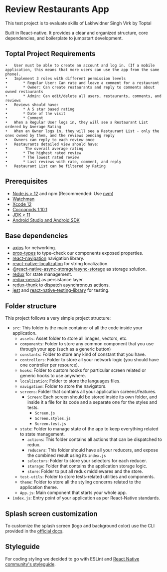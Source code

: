 # Review Restaurants App

This test project is to evaluate skills of Lakhwidner Singh Virk by Toptal

Built in React-native. It provides a clear and organized structure, core dependencies, and boilerplate to jumpstart development.

## Toptal Project Requirements
	•	User must be able to create an account and log in. (If a mobile application, this means that more users can use the app from the same phone).
	•	Implement 3 roles with different permission levels
	•	    * Regular User: Can rate and leave a comment for a restaurant
	•	    * Owner: Can create restaurants and reply to comments about owned restaurants
	•	    * Admin: Can edit/delete all users, restaurants, comments, and reviews
	•	Reviews should have:
	•	    * A 5 star based rating
	•	    * Date of the visit
	•	    * Comment 
	•	When a Regular User logs in, they will see a Restaurant List ordered by Average Rating
	•	When an Owner logs in, they will see a Restaurant List - only the ones owned by them, and the reviews pending reply
	•	Owners can reply to each review once
	•	Restaurants detailed view should have:
	•	     The overall average rating
	•	    * The highest rated review
	•	    * The lowest rated review
	•	    * Last reviews with rate, comment, and reply
	•	Restaurant List can be filtered by Rating


## Prerequisites

- [Node.js > 12](https://nodejs.org) and npm (Recommended: Use [nvm](https://github.com/nvm-sh/nvm))
- [Watchman](https://facebook.github.io/watchman)
- [Xcode 12](https://developer.apple.com/xcode)
- [Cocoapods 1.10.1](https://cocoapods.org)
- [JDK > 11](https://www.oracle.com/java/technologies/javase-jdk11-downloads.html)
- [Android Studio and Android SDK](https://developer.android.com/studio)

## Base dependencies

- [axios](https://github.com/axios/axios) for networking.
- [prop-types](https://github.com/facebook/prop-types) to type-check our components exposed properties.
- [react-navigation](https://reactnavigation.org/) navigation library.
- [react-native-localization](https://github.com/stefalda/ReactNativeLocalization) for string localization.
- [@react-native-async-storage/async-storage](https://react-native-async-storage.github.io/async-storage/docs/usage) as storage solution.
- [redux](https://redux.js.org/) for state management.
- [redux-persist](https://github.com/rt2zz/redux-persist) as persistance layer.
- [redux-thunk](https://github.com/gaearon/redux-thunk) to dispatch asynchronous actions.
- [jest](https://facebook.github.io/jest/) and [react-native-testing-library](https://callstack.github.io/react-native-testing-library/) for testing.

## Folder structure

This project follows a very simple project structure:

- `src`: This folder is the main container of all the code inside your application.
  - `assets`: Asset folder to store all images, vectors, etc.
  - `components`: Folder to store any common component that you use through your app (such as a generic button)
  - `constants`: Folder to store any kind of constant that you have.
  - `controllers`: Folder to store all your network logic (you should have one controller per resource).
  - `hooks`: Folder to custom hooks for particular screen related or generic hooks to use anywhere.
  - `localization`: Folder to store the languages files.
  - `navigation`: Folder to store the navigators.
  - `screens`: Folder that contains all your application screens/features.
    - `Screen`: Each screen should be stored inside its own folder, and inside it a file for its code and a separate one for the styles and tests.
      - `Screen.js`
      - `Screen.styles.js`
      - `Screen.test.js`
  - `state`: Folder to manage state of the app to keep everything related to state management.
    - `actions`: This folder contains all actions that can be dispatched to redux.
    - `reducers`: This folder should have all your reducers, and expose the combined result using its `index.js`
    - `selectors`: Folder to store your selectors for each reducer.
    - `storage`: Folder that contains the application storage logic.
    - `store`: Folder to put all redux middlewares and the store.
  - `test-utils`: Folder to store tests-related utilities and components.
  - `theme`: Folder to store all the styling concerns related to the application theme.
  - `App.js`: Main component that starts your whole app.
- `index.js`: Entry point of your application as per React-Native standards.

## Splash screen customization

To customize the splash screen (logo and background color) use the CLI provided in the [official docs](https://github.com/zoontek/react-native-bootsplash#assets-generation).

## Styleguide

For coding styling we decided to go with ESLint and [React Native community's styleguide](https://github.com/facebook/react-native/tree/master/packages/eslint-config-react-native-community#readme).
